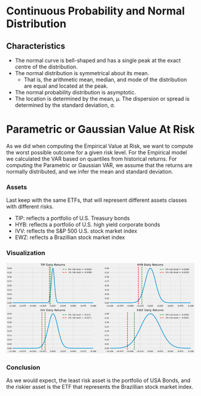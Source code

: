 # Continuous Probability and Normal Distribution

## Characteristics

+ The normal curve is bell-shaped and has a single peak at the exact centre of the distribution.
+ The normal distribution is symmetrical about its mean. 
  +  That is, the arithmetic mean, median, and mode of the distribution are equal and located at the peak. 
+ The normal probability distribution is asymptotic. 
+ The location is determined by the mean, μ. The dispersion or spread is determined by the standard deviation, σ.

# Parametric or Gaussian Value At Risk 

As we did when computing the Empirical Value at Risk, we want to compute the worst possible outcome for a given risk level. For the Empirical model we calculated the VAR based on quantiles from historical returns. For computing the Parametric or Gaussian VAR, we assume that the returns are normally distributed, and we infer the mean and standard deviation.

### Assets

Last keep with the same ETFs, that will represent different assets classes with different risks.

- TIP: reflects a portfolio of U.S. Treasury bonds
- HYB: reflects a portfolio of U.S. high yield corporate bonds
- IVV: reflects the S&P 500 U.S. stock market index
- EWZ: reflects a Brazillian stock market index

### Visualization

<p align="center">
  <img src="https://github.com/Gabrielmastrangelo/Pal-Leaders-Program/blob/main/15-Session/plot.png">
</p>

### Conclusion

As we would expect, the least risk asset is the portfolio of USA Bonds, and the riskier asset is the ETF that represents the Brazillian stock market index.
